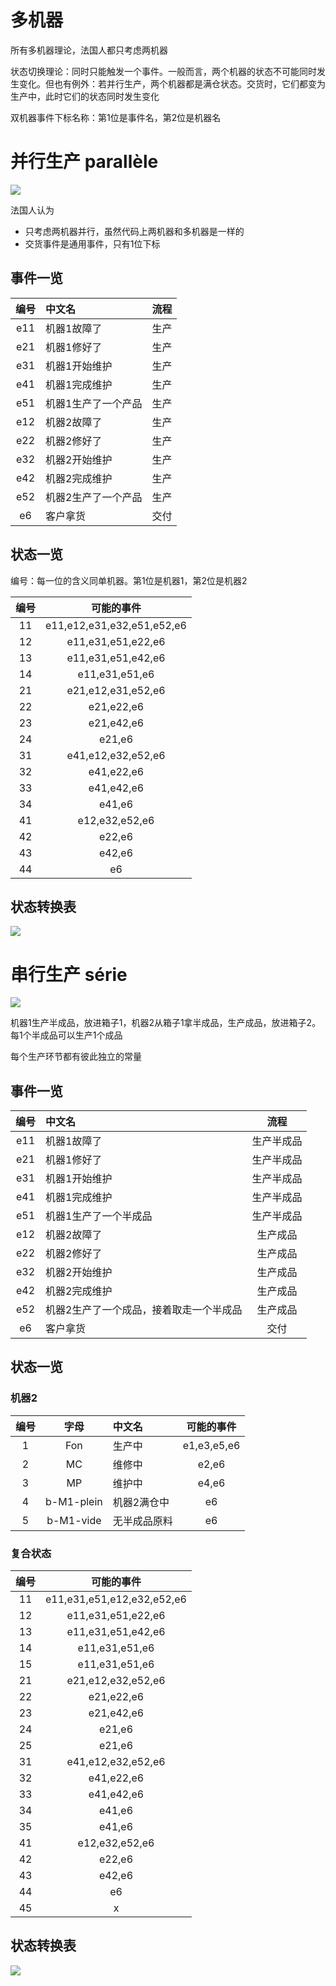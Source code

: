 # 多机器

所有多机器理论，法国人都只考虑两机器

状态切换理论：同时只能触发一个事件。一般而言，两个机器的状态不可能同时发生变化。但也有例外：若并行生产，两个机器都是满仓状态。交货时，它们都变为生产中，此时它们的状态同时发生变化

双机器事件下标名称：第1位是事件名，第2位是机器名

# 并行生产 parallèle

![](img/class_notes/并联.jpg)

法国人认为

- 只考虑两机器并行，虽然代码上两机器和多机器是一样的
- 交货事件是通用事件，只有1位下标

## 事件一览

| 编号  | 中文名              | 流程  |
| :---: | :------------------ | :---: |
|  e11  | 机器1故障了         | 生产  |
|  e21  | 机器1修好了         | 生产  |
|  e31  | 机器1开始维护       | 生产  |
|  e41  | 机器1完成维护       | 生产  |
|  e51  | 机器1生产了一个产品 | 生产  |
|  e12  | 机器2故障了         | 生产  |
|  e22  | 机器2修好了         | 生产  |
|  e32  | 机器2开始维护       | 生产  |
|  e42  | 机器2完成维护       | 生产  |
|  e52  | 机器2生产了一个产品 | 生产  |
|  e6   | 客户拿货            | 交付  |

## 状态一览

编号：每一位的含义同单机器。第1位是机器1，第2位是机器2

| 编号  |         可能的事件         |
| :---: | :------------------------: |
|  11   | e11,e12,e31,e32,e51,e52,e6 |
|  12   |     e11,e31,e51,e22,e6     |
|  13   |     e11,e31,e51,e42,e6     |
|  14   |       e11,e31,e51,e6       |
|  21   |     e21,e12,e31,e52,e6     |
|  22   |         e21,e22,e6         |
|  23   |         e21,e42,e6         |
|  24   |           e21,e6           |
|  31   |     e41,e12,e32,e52,e6     |
|  32   |         e41,e22,e6         |
|  33   |         e41,e42,e6         |
|  34   |           e41,e6           |
|  41   |       e12,e32,e52,e6       |
|  42   |           e22,e6           |
|  43   |           e42,e6           |
|  44   |             e6             |

## 状态转换表

![](img/class_notes/状态转换表-彩色-并联.jpg)

# 串行生产 série

![](img/class_notes/串联.jpg)

机器1生产半成品，放进箱子1，机器2从箱子1拿半成品，生产成品，放进箱子2。每1个半成品可以生产1个成品

每个生产环节都有彼此独立的常量

## 事件一览

| 编号  | 中文名                                  |    流程    |
| :---: | :-------------------------------------- | :--------: |
|  e11  | 机器1故障了                             | 生产半成品 |
|  e21  | 机器1修好了                             | 生产半成品 |
|  e31  | 机器1开始维护                           | 生产半成品 |
|  e41  | 机器1完成维护                           | 生产半成品 |
|  e51  | 机器1生产了一个半成品                   | 生产半成品 |
|  e12  | 机器2故障了                             |  生产成品  |
|  e22  | 机器2修好了                             |  生产成品  |
|  e32  | 机器2开始维护                           |  生产成品  |
|  e42  | 机器2完成维护                           |  生产成品  |
|  e52  | 机器2生产了一个成品，接着取走一个半成品 |  生产成品  |
|  e6   | 客户拿货                                |    交付    |

## 状态一览

### 机器2

| 编号  |    字母    | 中文名       | 可能的事件  |
| :---: | :--------: | :----------- | :---------: |
|   1   |    Fon     | 生产中       | e1,e3,e5,e6 |
|   2   |     MC     | 维修中       |    e2,e6    |
|   3   |     MP     | 维护中       |    e4,e6    |
|   4   | b-M1-plein | 机器2满仓中  |     e6      |
|   5   | b-M1-vide  | 无半成品原料 |     e6      |

### 复合状态

| 编号  |         可能的事件         |
| :---: | :------------------------: |
|  11   | e11,e31,e51,e12,e32,e52,e6 |
|  12   |     e11,e31,e51,e22,e6     |
|  13   |     e11,e31,e51,e42,e6     |
|  14   |       e11,e31,e51,e6       |
|  15   |       e11,e31,e51,e6       |
|  21   |     e21,e12,e32,e52,e6     |
|  22   |         e21,e22,e6         |
|  23   |         e21,e42,e6         |
|  24   |           e21,e6           |
|  25   |           e21,e6           |
|  31   |     e41,e12,e32,e52,e6     |
|  32   |         e41,e22,e6         |
|  33   |         e41,e42,e6         |
|  34   |           e41,e6           |
|  35   |           e41,e6           |
|  41   |       e12,e32,e52,e6       |
|  42   |           e22,e6           |
|  43   |           e42,e6           |
|  44   |             e6             |
|  45   |             x              |

## 状态转换表

![](img/class_notes/状态转换表-彩色-串联.jpg)
